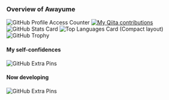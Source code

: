 ### Overview of Awayume
![GitHub Profile Access Counter](https://komarev.com/ghpvc/?username=Awayume)
[![My Qiita contributions](https://qiita-badge.apiapi.app/s/Awayume/contributions.svg)](http://qiita.com/Awayume)  
![GitHub Stats Card](https://github-readme-stats.vercel.app/api?username=Awayume&show_icons=true&count_private=true&theme=dark)
![Top Languages Card (Compact layout)](https://github-readme-stats.vercel.app/api/top-langs/?username=Awayume&langs_count=10&layout=compact&theme=dark)
![GitHub Trophy](https://github-profile-trophy.vercel.app/?username=awayume&theme=discord)

#### My self-confidences
![GitHub Extra Pins](https://github-readme-stats.vercel.app/api/pin/?username=Awayume&repo=cfddns&show_owner=true&theme=dark)

#### Now developing
![GitHub Extra Pins](https://github-readme-stats.vercel.app/api/pin/?username=Awayume&repo=SSConciliator&show_owner=true&theme=dark)

<!--
**Awayume/Awayume** is a ✨ _special_ ✨ repository because its `README.md` (this file) appears on your GitHub profile.

Here are some ideas to get you started:

- 🔭 I’m currently working on ...
- 🌱 I’m currently learning ...
- 👯 I’m looking to collaborate on ...
- 🤔 I’m looking for help with ...
- 💬 Ask me about ...
- 📫 How to reach me: ...
- 😄 Pronouns: ...
- ⚡ Fun fact: ...
-->
